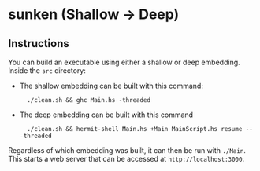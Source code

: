 # sunken (Shallow -> Deep)

## Instructions
You can build an executable using either a shallow or deep embedding. Inside the `src` directory:

* The shallow embedding can be built with this command:

        ./clean.sh && ghc Main.hs -threaded

* The deep embedding can be built with this command

        ./clean.sh && hermit-shell Main.hs +Main MainScript.hs resume -- -threaded

Regardless of which embedding was built, it can then be run with `./Main`. This starts a web server that can be accessed at `http://localhost:3000`.
